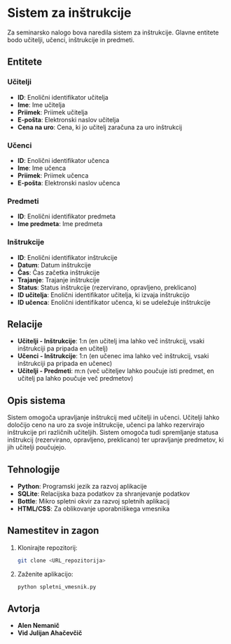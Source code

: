 # Sistem za inštrukcije

Za seminarsko nalogo bova naredila sistem za inštrukcije. Glavne entitete bodo učitelji, učenci, inštrukcije in predmeti.

## Entitete

### Učitelji
- **ID**: Enolični identifikator učitelja
- **Ime**: Ime učitelja
- **Priimek**: Priimek učitelja
- **E-pošta**: Elektronski naslov učitelja
- **Cena na uro**: Cena, ki jo učitelj zaračuna za uro inštrukcij

### Učenci
- **ID**: Enolični identifikator učenca
- **Ime**: Ime učenca
- **Priimek**: Priimek učenca
- **E-pošta**: Elektronski naslov učenca

### Predmeti
- **ID**: Enolični identifikator predmeta
- **Ime predmeta**: Ime predmeta

### Inštrukcije
- **ID**: Enolični identifikator inštrukcije
- **Datum**: Datum inštrukcije
- **Čas**: Čas začetka inštrukcije
- **Trajanje**: Trajanje inštrukcije
- **Status**: Status inštrukcije (rezervirano, opravljeno, preklicano)
- **ID učitelja**: Enolični identifikator učitelja, ki izvaja inštrukcijo
- **ID učenca**: Enolični identifikator učenca, ki se udeležuje inštrukcije

## Relacije

- **Učitelji - Inštrukcije**: 1:n (en učitelj ima lahko več inštrukcij, vsaki inštrukciji pa pripada en učitelj)
- **Učenci - Inštrukcije**: 1:n (en učenec ima lahko več inštrukcij, vsaki inštrukciji pa pripada en učenec)
- **Učitelji - Predmeti**: m:n (več učiteljev lahko poučuje isti predmet, en učitelj pa lahko poučuje več predmetov)

## Opis sistema

Sistem omogoča upravljanje inštrukcij med učitelji in učenci. Učitelji lahko določijo ceno na uro za svoje inštrukcije, učenci pa lahko rezervirajo inštrukcije pri različnih učiteljih. Sistem omogoča tudi spremljanje statusa inštrukcij (rezervirano, opravljeno, preklicano) ter upravljanje predmetov, ki jih učitelji poučujejo.

## Tehnologije

- **Python**: Programski jezik za razvoj aplikacije
- **SQLite**: Relacijska baza podatkov za shranjevanje podatkov
- **Bottle**: Mikro spletni okvir za razvoj spletnih aplikacij
- **HTML/CSS**: Za oblikovanje uporabniškega vmesnika

## Namestitev in zagon

1. Klonirajte repozitorij:
    ```bash
    git clone <URL_repozitorija>
    ```
2. Zaženite aplikacijo:
    ```bash
    python spletni_vmesnik.py
    ```

## Avtorja

- **Alen Nemanič**
- **Vid Julijan Ahačevčič**